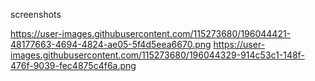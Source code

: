 
screenshots 

https://user-images.githubusercontent.com/115273680/196044421-48177663-4694-4824-ae05-5f4d5eea6670.png
https://user-images.githubusercontent.com/115273680/196044329-914c53c1-148f-476f-9039-fec4875c4f6a.png

